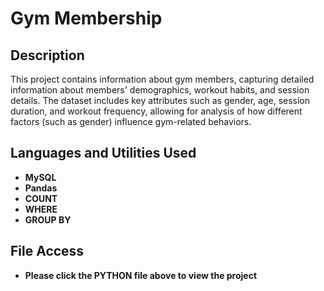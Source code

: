 <h1>Gym Membership</h1>


<h2>Description</h2>
This project contains information about gym members, capturing detailed information about members' demographics, workout habits, and session details. The dataset includes key attributes such as gender, age, session duration, and workout frequency, allowing for analysis of how different factors (such as gender) influence gym-related behaviors. 
<br />


<h2>Languages and Utilities Used</h2>

- <b>MySQL</b> 
- <b>Pandas</b>
- <b>COUNT</b>
- <b>WHERE</b>
- <b>GROUP BY</b>

<h2>File Access</h2>

- <b>Please click the PYTHON file above to view the project</b>

